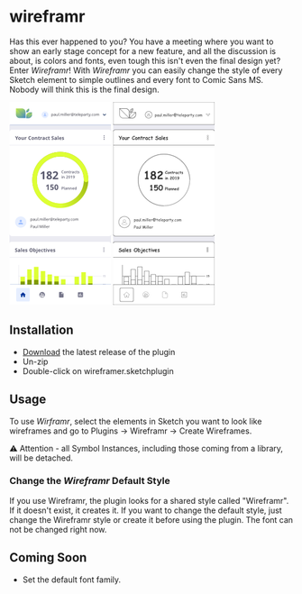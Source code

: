 # wireframr

Has this ever happened to you? You have a meeting where you want to show an early stage concept for a new feature, and all the discussion is about, is colors and fonts, even tough this isn't even the final design yet?
Enter *Wireframr*! With *Wireframr* you can easily change the style of every Sketch element to simple outlines and every font to Comic Sans MS. Nobody will think this is the final design.


![Wireframe](assets/example_wireframes.png?raw=true "Wireframe")    ![Screendesign](assets/example_screendesign.png?raw=true "Screendesign")

## Installation

- [Download](../../releases/download/v1.0.0/wireframr.sketchplugin.zip) the latest release of the plugin
- Un-zip
- Double-click on wireframer.sketchplugin

## Usage

To use *Wirframr*, select the elements in Sketch you want to look like wireframes and go to Plugins -> Wireframr -> Create Wireframes.

:warning: Attention - all Symbol Instances, including those coming from a library,  will be detached.

### Change the *Wireframr* Default Style

If you use Wireframr, the plugin looks for a shared style called "Wireframr". If it doesn't exist, it creates it. If you want to change the default style, just change the Wireframr style or create it before using the plugin. The font can not be changed right now. 

## Coming Soon

- Set the default font family.
